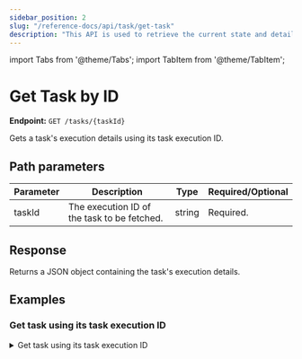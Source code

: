 ```yaml
---
sidebar_position: 2
slug: "/reference-docs/api/task/get-task"
description: "This API is used to retrieve the current state and details of a specific task."
---
```


import Tabs from '@theme/Tabs';
import TabItem from '@theme/TabItem';

# Get Task by ID

**Endpoint:** `GET /tasks/{taskId}`

Gets a task's execution details using its task execution ID.

## Path parameters

| Parameter  | Description | Type | Required/Optional |
| ---------- | ----------- | ---- | ----------------- |
| taskId | The execution ID of the task to be fetched. | string | Required. | 

## Response

Returns a JSON object containing the task's execution details.

## Examples

### Get task using its task execution ID

<details><summary>Get task using its task execution ID</summary>

**Request**

```bash
curl -X 'GET' \
  'https://<YOUR-CLUSTER>/api/tasks/6f207c78-bdf2-11ef-88e4-ce0afa758ea1' \
  -H 'accept: */*' \
  -H 'X-Authorization: <TOKEN>'
```
**Response**

```json
{
  "taskType": "WAIT",
  "status": "IN_PROGRESS",
  "inputData": {
    "_createdBy": "john.doe@acme.com"
  },
  "referenceTaskName": "wait_ref",
  "retryCount": 0,
  "seq": 1,
  "pollCount": 1,
  "taskDefName": "wait",
  "scheduledTime": 1734697335733,
  "startTime": 1734697335733,
  "endTime": 0,
  "updateTime": 0,
  "startDelayInSeconds": 0,
  "retried": false,
  "executed": false,
  "callbackFromWorker": true,
  "responseTimeoutSeconds": 0,
  "workflowInstanceId": "0c645656-becd-11ef-a89d-86a819bd92bf",
  "workflowType": "test-workflow",
  "taskId": "0c658ed7-becd-11ef-a89d-86a819bd92bf",
  "callbackAfterSeconds": 2147483647,
  "outputData": {},
  "workflowTask": {
    "inputParameters": {},
    "type": "SIMPLE",
    "decisionCases": {},
    "defaultCase": [],
    "forkTasks": [],
    "startDelay": 0,
    "joinOn": [],
    "optional": false,
    "rateLimited": false,
    "defaultExclusiveJoinTask": [],
    "asyncComplete": false,
    "loopOver": [],
    "onStateChange": {},
    "permissive": false
  },
  "rateLimitPerFrequency": 0,
  "rateLimitFrequencyInSeconds": 0,
  "workflowPriority": 0,
  "iteration": 0,
  "subworkflowChanged": false,
  "firstStartTime": 0,
  "queueWaitTime": 0,
  "loopOverTask": false,
  "taskDefinition": null
}
```
</details>
